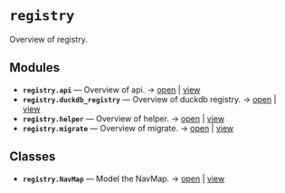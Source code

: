 # `registry`

Overview of registry.

<!-- START doctoc generated TOC please keep comment here to allow auto update -->
<!-- END doctoc generated TOC please keep comment here to allow auto update -->

## Modules

- **`registry.api`** — Overview of api. → [open](vscode://file//workspace/kgfoundry/src/registry/api.py:1:1) | [view](https://github.com/your-org/your-repo/blob/46a51f319338d544a6cfb6b7491a80695ba1dfde/src/registry/api.py#L1)
- **`registry.duckdb_registry`** — Overview of duckdb registry. → [open](vscode://file//workspace/kgfoundry/src/registry/duckdb_registry.py:1:1) | [view](https://github.com/your-org/your-repo/blob/46a51f319338d544a6cfb6b7491a80695ba1dfde/src/registry/duckdb_registry.py#L1)
- **`registry.helper`** — Overview of helper. → [open](vscode://file//workspace/kgfoundry/src/registry/helper.py:1:1) | [view](https://github.com/your-org/your-repo/blob/46a51f319338d544a6cfb6b7491a80695ba1dfde/src/registry/helper.py#L1)
- **`registry.migrate`** — Overview of migrate. → [open](vscode://file//workspace/kgfoundry/src/registry/migrate.py:1:1) | [view](https://github.com/your-org/your-repo/blob/46a51f319338d544a6cfb6b7491a80695ba1dfde/src/registry/migrate.py#L1)

## Classes

- **`registry.NavMap`** — Model the NavMap. → [open](vscode://file//workspace/kgfoundry/src/kgfoundry_common/navmap_types.py:74:1) | [view](https://github.com/your-org/your-repo/blob/46a51f319338d544a6cfb6b7491a80695ba1dfde/src/kgfoundry_common/navmap_types.py#L74-L93)
<!-- agent:readme v1 sha:46a51f319338d544a6cfb6b7491a80695ba1dfde content:df0df67f1033 -->

